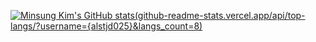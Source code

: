 [![Minsung Kim's GitHub stats](https://github-readme-stats.vercel.app/api?username=alstjd025&show_icons=true&theme=dark)(github-readme-stats.vercel.app/api/top-langs/?username={alstjd025}&langs_count=8)](https://github.com/alstjd025/github-readme-stats)


<!--
**alstjd025/alstjd025** is a ✨ _special_ ✨ repository because its `README.md` (this file) appears on your GitHub profile.

Here are some ideas to get you started:

- 🔭 I’m currently working on ...
- 🌱 I’m currently learning ...
- 👯 I’m looking to collaborate on ...
- 🤔 I’m looking for help with ...
- 💬 Ask me about ...
- 📫 How to reach me: ...
- 😄 Pronouns: ...
- ⚡ Fun fact: ...
-->

